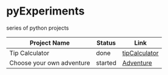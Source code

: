 # pyExperiments

series of python projects

| Project Name              | Status  | Link                                                                                  |
|---------------------------|---------|---------------------------------------------------------------------------------------|
| Tip Calculator            | done    | [tipCalculator](https://github.com/wolfman456/pyExperaments/tree/master/tipCalulator) |
| Choose your own adventure | started | [Adventure](https://github.com/wolfman456/pyExperaments/tree/master/adventure1)       |
